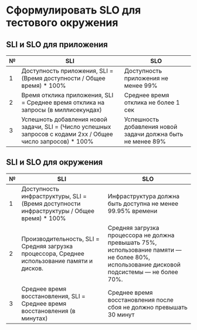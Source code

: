 # Сформулировать SLO для тестового окружения


## SLI и SLO для приложения

|№|SLI|SLO|
|-|----|----|
|1|Доступность приложения, SLI = (Время доступности / Общее время) * 100%|Доступность приложения не менее 99%|
|2|Время отклика приложения, SLI = Среднее время отклика на запросы (в миллисекундах)|Среднее время отклика не более 1 сек|
|3|Успешноть добавления новой задачи, SLI = (Число успешных запросов с кодами 2хх / Общее число запросов) * 100%|Успешность добавления новой задачи должна быть не менее 89%|

## SLI и SLO для окружения

|№|SLI|SLO|
|-|----|----|
|1|Доступность инфраструктуры, SLI = (Время доступности инфраструктуры / Общее время) * 100%|Инфраструктура должна быть доступна не менее 99.95% времени|
|2|Производительность, SLI = Средняя загрузка процессора, Среднее использование памяти и дисков. |Средняя загрузка процессора не должна превышать 75%, использование памяти — не более 80%, использование дисковой подсистемы — не более 70%.|
|3|Среднее время восстановления, SLI = Среднее время восстановления (в минутах)|Среднее время восстановления после сбоя не должно превышать 30 минут|